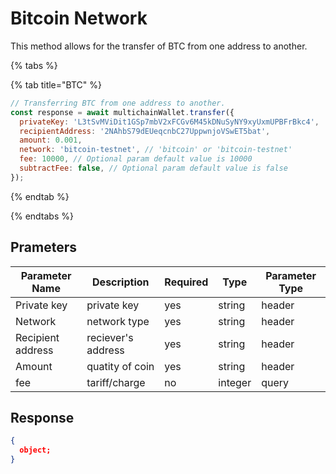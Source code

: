 # Bitcoin Network

This method allows for the transfer of BTC from one address to another.

{% tabs %}

{% tab title="BTC" %}

```js
// Transferring BTC from one address to another.
const response = await multichainWallet.transfer({
  privateKey: 'L3tSvMViDit1GSp7mbV2xFCGv6M45kDNuSyNY9xyUxmUPBFrBkc4',
  recipientAddress: '2NAhbS79dEUeqcnbC27UppwnjoVSwET5bat',
  amount: 0.001,
  network: 'bitcoin-testnet', // 'bitcoin' or 'bitcoin-testnet'
  fee: 10000, // Optional param default value is 10000
  subtractFee: false, // Optional param default value is false
});
```

{% endtab %}

{% endtabs %}

## Prameters

| Parameter Name | Description | Required | Type | Parameter Type |
|----------------|-------------|----------|------|----------------|
| Private key | private key | yes | string | header
| Network | network type | yes | string | header
| Recipient address | reciever's address | yes | string | header
| Amount | quatity of coin | yes | string | header
| fee | tariff/charge | no | integer | query

## Response

```json
{
  object;
}
```
